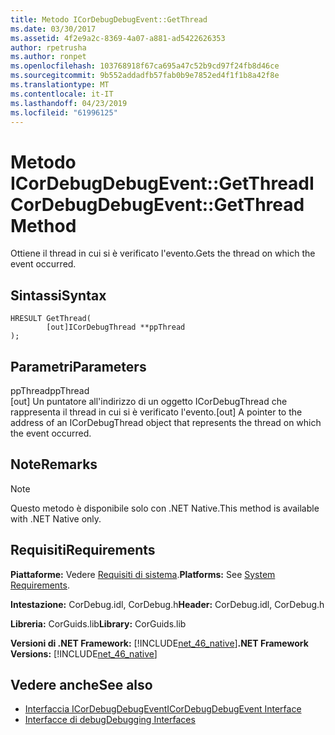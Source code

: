 ```yaml
---
title: Metodo ICorDebugDebugEvent::GetThread
ms.date: 03/30/2017
ms.assetid: 4f2e9a2c-8369-4a07-a881-ad5422626353
author: rpetrusha
ms.author: ronpet
ms.openlocfilehash: 103768918f67ca695a47c52b9cd97f24fb8d46ce
ms.sourcegitcommit: 9b552addadfb57fab0b9e7852ed4f1f1b8a42f8e
ms.translationtype: MT
ms.contentlocale: it-IT
ms.lasthandoff: 04/23/2019
ms.locfileid: "61996125"
---
```

# <a name="icordebugdebugeventgetthread-method"></a><span data-ttu-id="38d97-102">Metodo ICorDebugDebugEvent::GetThread</span><span class="sxs-lookup"><span data-stu-id="38d97-102">ICorDebugDebugEvent::GetThread Method</span></span>
<span data-ttu-id="38d97-103">Ottiene il thread in cui si è verificato l'evento.</span><span class="sxs-lookup"><span data-stu-id="38d97-103">Gets the thread on which the event occurred.</span></span>  
  
## <a name="syntax"></a><span data-ttu-id="38d97-104">Sintassi</span><span class="sxs-lookup"><span data-stu-id="38d97-104">Syntax</span></span>  
  
```  
HRESULT GetThread(  
        [out]ICorDebugThread **ppThread  
);  
```  
  
## <a name="parameters"></a><span data-ttu-id="38d97-105">Parametri</span><span class="sxs-lookup"><span data-stu-id="38d97-105">Parameters</span></span>  
 <span data-ttu-id="38d97-106">ppThread</span><span class="sxs-lookup"><span data-stu-id="38d97-106">ppThread</span></span>  
 <span data-ttu-id="38d97-107">[out] Un puntatore all'indirizzo di un oggetto ICorDebugThread che rappresenta il thread in cui si è verificato l'evento.</span><span class="sxs-lookup"><span data-stu-id="38d97-107">[out] A pointer to the address of an ICorDebugThread object that represents the thread on which the event occurred.</span></span>  
  
## <a name="remarks"></a><span data-ttu-id="38d97-108">Note</span><span class="sxs-lookup"><span data-stu-id="38d97-108">Remarks</span></span>  
  
> [!NOTE]
>  <span data-ttu-id="38d97-109">Questo metodo è disponibile solo con .NET Native.</span><span class="sxs-lookup"><span data-stu-id="38d97-109">This method is available with .NET Native only.</span></span>  
  
## <a name="requirements"></a><span data-ttu-id="38d97-110">Requisiti</span><span class="sxs-lookup"><span data-stu-id="38d97-110">Requirements</span></span>  
 <span data-ttu-id="38d97-111">**Piattaforme:** Vedere [Requisiti di sistema](../../../../docs/framework/get-started/system-requirements.md).</span><span class="sxs-lookup"><span data-stu-id="38d97-111">**Platforms:** See [System Requirements](../../../../docs/framework/get-started/system-requirements.md).</span></span>  
  
 <span data-ttu-id="38d97-112">**Intestazione:** CorDebug.idl, CorDebug.h</span><span class="sxs-lookup"><span data-stu-id="38d97-112">**Header:** CorDebug.idl, CorDebug.h</span></span>  
  
 <span data-ttu-id="38d97-113">**Libreria:** CorGuids.lib</span><span class="sxs-lookup"><span data-stu-id="38d97-113">**Library:** CorGuids.lib</span></span>  
  
 <span data-ttu-id="38d97-114">**Versioni di .NET Framework:** [!INCLUDE[net_46_native](../../../../includes/net-46-native-md.md)]</span><span class="sxs-lookup"><span data-stu-id="38d97-114">**.NET Framework Versions:** [!INCLUDE[net_46_native](../../../../includes/net-46-native-md.md)]</span></span>  
  
## <a name="see-also"></a><span data-ttu-id="38d97-115">Vedere anche</span><span class="sxs-lookup"><span data-stu-id="38d97-115">See also</span></span>

- [<span data-ttu-id="38d97-116">Interfaccia ICorDebugDebugEvent</span><span class="sxs-lookup"><span data-stu-id="38d97-116">ICorDebugDebugEvent Interface</span></span>](../../../../docs/framework/unmanaged-api/debugging/icordebugdebugevent-interface.md)
- [<span data-ttu-id="38d97-117">Interfacce di debug</span><span class="sxs-lookup"><span data-stu-id="38d97-117">Debugging Interfaces</span></span>](../../../../docs/framework/unmanaged-api/debugging/debugging-interfaces.md)
